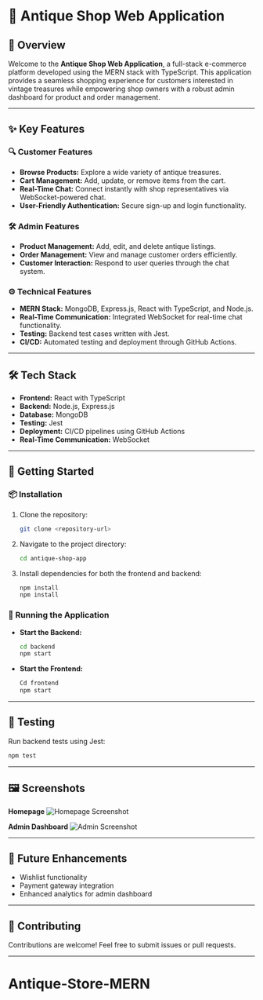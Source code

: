 # 🏺 Antique Shop Web Application

## 📖 Overview
Welcome to the **Antique Shop Web Application**, a full-stack e-commerce platform developed using the MERN stack with TypeScript. This application provides a seamless shopping experience for customers interested in vintage treasures while empowering shop owners with a robust admin dashboard for product and order management.

---

## ✨ Key Features

### 🔍 Customer Features
- **Browse Products:** Explore a wide variety of antique treasures.
- **Cart Management:** Add, update, or remove items from the cart.
- **Real-Time Chat:** Connect instantly with shop representatives via WebSocket-powered chat.
- **User-Friendly Authentication:** Secure sign-up and login functionality.

### 🛠️ Admin Features
- **Product Management:** Add, edit, and delete antique listings.
- **Order Management:** View and manage customer orders efficiently.
- **Customer Interaction:** Respond to user queries through the chat system.

### ⚙️ Technical Features
- **MERN Stack:** MongoDB, Express.js, React with TypeScript, and Node.js.
- **Real-Time Communication:** Integrated WebSocket for real-time chat functionality.
- **Testing:** Backend test cases written with Jest.
- **CI/CD:** Automated testing and deployment through GitHub Actions.

---

## 🛠️ Tech Stack

- **Frontend:** React with TypeScript
- **Backend:** Node.js, Express.js
- **Database:** MongoDB
- **Testing:** Jest
- **Deployment:** CI/CD pipelines using GitHub Actions
- **Real-Time Communication:** WebSocket

---

## 🚀 Getting Started

### 📦 Installation
1. Clone the repository:
   ```bash
   git clone <repository-url>
   ```
2. Navigate to the project directory:
   ```bash
   cd antique-shop-app
   ```
3. Install dependencies for both the frontend and backend:
   ```bash
   npm install
   npm install
   ```

### 🏃 Running the Application
- **Start the Backend:**
   ```bash
   cd backend
   npm start
   ```
- **Start the Frontend:**
   ```bash
   Cd frontend
   npm start
   ```

---

## 🧪 Testing
Run backend tests using Jest:
```bash
npm test
```

---

## 🖼️ Screenshots

**Homepage**
![Homepage Screenshot](../Antique%20Store/imges/Home%20page%20auntique%20shop.png)

**Admin Dashboard**
![Admin Screenshot](../Antique%20Store/imges/Admin%20dash.png)

---

## 🚧 Future Enhancements
- Wishlist functionality
- Payment gateway integration
- Enhanced analytics for admin dashboard

---

## 🤝 Contributing
Contributions are welcome! Feel free to submit issues or pull requests.

---


# Antique-Store-MERN
